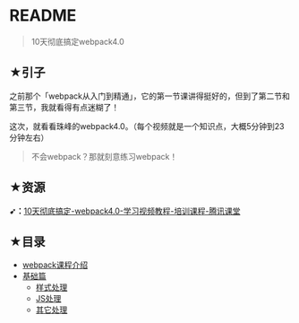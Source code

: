 # README

> 10天彻底搞定webpack4.0

## ★引子

之前那个「webpack从入门到精通」，它的第一节课讲得挺好的，但到了第二节和第三节，我就看得有点迷糊了！

这次，就看看珠峰的webpack4.0。（每个视频就是一个知识点，大概5分钟到23分钟左右）

> 不会webpack？那就刻意练习webpack！

## ★资源

**➹：**[10天彻底搞定-webpack4.0-学习视频教程-培训课程-腾讯课堂](https://ke.qq.com/course/368629)

## ★目录

- [webpack课程介绍](./00.md)
- [基础篇](./01.md)
  - [样式处理](./02.md)
  - [JS处理](./03.md)
  - [其它处理](./04.md)








